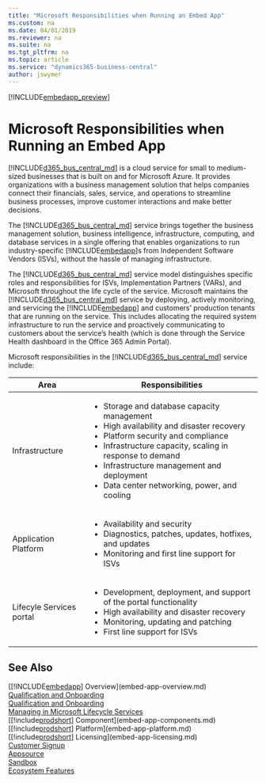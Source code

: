 ```yaml
---
title: "Microsoft Responsibilities when Running an Embed App"
ms.custom: na
ms.date: 04/01/2019
ms.reviewer: na
ms.suite: na
ms.tgt_pltfrm: na
ms.topic: article
ms.service: "dynamics365-business-central"
author: jswymer
---
```

[!INCLUDE[embedapp_preview](../developer/includes/embedapp_preview.md)]

# Microsoft Responsibilities when Running an Embed App  
[!INCLUDE[d365_bus_central_md](../developer/includes/d365_bus_central_md.md)] is a cloud service for small to medium-sized businesses that is built on and for Microsoft Azure. It provides organizations with a business management solution that helps companies connect their financials, sales, service, and operations to streamline business processes, improve customer interactions and make better decisions.

The [!INCLUDE[d365_bus_central_md](../developer/includes/d365_bus_central_md.md)] service brings together the business management solution, business intelligence, infrastructure, computing, and database services in a single offering that enables organizations to run industry-specific [!INCLUDE[embedapp](../developer/includes/embedapp.md)]s from Independent Software Vendors (ISVs), without the hassle of managing infrastructure.

The [!INCLUDE[d365_bus_central_md](../developer/includes/d365_bus_central_md.md)] service model distinguishes specific roles and responsibilities for ISVs, Implementation Partners (VARs), and Microsoft throughout the life cycle of the service. Microsoft maintains the [!INCLUDE[d365_bus_central_md](../developer/includes/d365_bus_central_md.md)] service by deploying, actively monitoring, and servicing the [!INCLUDE[embedapp](../developer/includes/embedapp.md)] and customers’ production tenants that are running on the service. This includes allocating the required system infrastructure to run the service and proactively communicating to customers about the service’s health (which is done through the Service Health dashboard in the Office 365 Admin Portal).

Microsoft responsibilities in the [!INCLUDE[d365_bus_central_md](../developer/includes/d365_bus_central_md.md)]  service include: 

|Area|Responsibilities|
|----|----------------|
|Infrastructure|<ul><li>Storage and database capacity management</li><li>High availability and disaster recovery</li><li>Platform security and compliance</li><li>Infrastructure capacity, scaling in response to demand </li><li>Infrastructure management and deployment</li><li>Data center networking, power, and cooling</li></ul>| 
|Application Platform|<ul><li>Availability and security</li><li>Diagnostics, patches, updates, hotfixes, and updates</li><li>Monitoring and first line support for ISVs</li></ul>| 
|Lifecyle Services portal|<ul><li>Development, deployment, and support of the portal functionality</li><li>High availability and disaster recovery</li><li>Monitoring, updating and patching</li><li>First line support for ISVs</li></ul>|  
 
## See Also  
[[!INCLUDE[embedapp](../developer/includes/embedapp.md)] Overview](embed-app-overview.md)   
[Qualification and Onboarding](embed-app-qualifications-onboarding.md)  
[Qualification and Onboarding](embed-app-qualifications-onboarding.md)  
[Managing in Microsoft Lifecycle Services](embed-app-lifecycle-services.md)  
[[!include[prodshort](../developer/includes/prodshort.md)] Component](embed-app-components.md)   
[[!include[prodshort](../developer/includes/prodshort.md)] Platform](embed-app-platform.md)  
[[!include[prodshort](../developer/includes/prodshort.md)] Licensing](embed-app-licensing.md)  
[Customer Signup](embed-app-customer-signup.md)  
[Appsource](embed-app-appsource.md)  
[Sandbox](embed-app-sandbox.md)  
[Ecosystem Features](embed-app-ecosystem.md)  